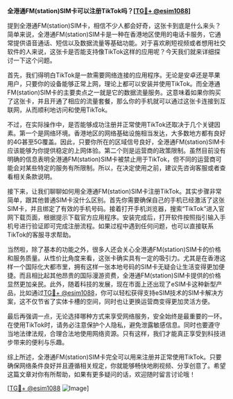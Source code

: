 **全港通FM(station)SIM卡可以注册TikTok吗？[[TG💪+ @esim1088](https://t.me/s/esim1088)]**

提到全港通FM(station)SIM卡，相信不少人都会好奇，这张卡到底是什么来头？简单来说，全港通FM(station)SIM卡是一种在香港地区使用的电话卡服务，它通常提供语音通话、短信以及数据流量等基础功能。对于喜欢刷短视频或者想用社交软件的人来说，这张卡是否能支持像TikTok这样的应用呢？今天我们就来详细探讨一下这个问题。

首先，我们得明白TikTok是一款需要网络连接的应用程序。无论是安卓还是苹果用户，只要你的设备能够正常上网，理论上都可以安装并使用TikTok。而全港通FM(station)SIM卡的主要卖点之一就是它的数据流量服务。这意味着如果你购买了这张卡，并且开通了相应的流量套餐，那么你的手机就可以通过这张卡连接到互联网，从而顺利地访问和使用TikTok。

不过，在实际操作中，是否能够成功注册并正常使用TikTok还取决于几个关键因素。第一个是网络环境。香港地区的网络基础设施相当发达，大多数地方都有良好的4G甚至5G覆盖。因此，只要你所在的区域信号良好，全港通FM(station)SIM卡应该能够为你提供稳定的上网体验。第二个则是运营商的政策限制。虽然目前没有明确的信息表明全港通FM(station)SIM卡被禁止用于TikTok，但不同的运营商可能会对某些特定的服务有所限制。所以，在决定使用之前，建议先咨询客服或者查看相关条款说明。

接下来，让我们聊聊如何用全港通FM(station)SIM卡注册TikTok。其实步骤非常简单，跟其他普通SIM卡没什么区别。首先你需要确保自己的手机已经激活了这张SIM卡，并且绑定了有效的手机号码。接着打开手机浏览器，搜索“TikTok”进入官网下载页面，根据提示下载官方应用程序。安装完成后，打开软件按照指引输入手机号进行验证即可完成注册流程。如果过程中遇到任何问题，也可以直接联系TikTok的客服寻求帮助。

当然啦，除了基本的功能之外，很多人还会关心全港通FM(station)SIM卡的价格和服务质量。从性价比角度来看，这张卡确实具有一定的吸引力。尤其是在香港这样一个国际化大都市里，拥有这样一张本地号码的SIM卡无疑会让生活变得更加便捷。而且相比起其他昂贵的国际漫游资费，全港通FM(station)SIM卡提供的价格显然更加亲民。此外，随着科技的发展，现在市面上还出现了eSIM卡这种新型产品，比如通过[TG💪+ @esim1088](https://t.me/s/esim1088)，你可以轻松获得支持eSIM技术的SIM卡解决方案，这不仅节省了实体卡槽的空间，同时也让更换运营商变得更加灵活方便。

最后再强调一点，无论选择哪种方式来享受网络服务，安全始终是最重要的一环。在使用TikTok时，请务必注意保护个人隐私，避免泄露敏感信息。同时也要遵守当地法律法规，合理合法地使用网络资源。只有这样，我们才能真正享受到科技进步带来的便利与乐趣。

综上所述，全港通FM(station)SIM卡完全可以用来注册并正常使用TikTok。只要确保网络条件良好并且遵循相关规定，你就能够畅快地刷视频、分享创意了。希望这篇文章对你有所帮助，如果有更多疑问的话，欢迎随时留言讨论哦！

[[TG💪+ @esim1088](https://t.me/s/esim1088) ![Image](https://i.postimg.cc/4NQfJmqS/Snipaste-2025-05-13-00-14-12.png)]